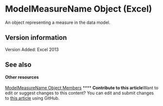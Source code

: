 
# ModelMeasureName Object (Excel)

An object representing a measure in the data model. 


## Version information

Version Added: Excel 2013 


## See also


#### Other resources


 [ModelMeasureName Object Members](64d9060d-6066-b06b-8cc5-f94efe591185.md)
****   **Contribute to this article**Want to edit or suggest changes to this content? You can edit and submit changes to  [this article](https://github.com/jhershey00/VBA_Excel_Test/OpenXMLCon/articles/91151066-7217-d589-63c7-a21431671397.md) using GitHub.


